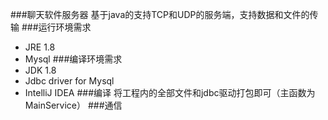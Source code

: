 ###聊天软件服务器
基于java的支持TCP和UDP的服务端，支持数据和文件的传输
###运行环境需求
* JRE 1.8
* Mysql
###编译环境需求
* JDK 1.8
* Jdbc driver for Mysql
* IntelliJ IDEA
###编译
将工程内的全部文件和jdbc驱动打包即可（主函数为MainService）
###通信